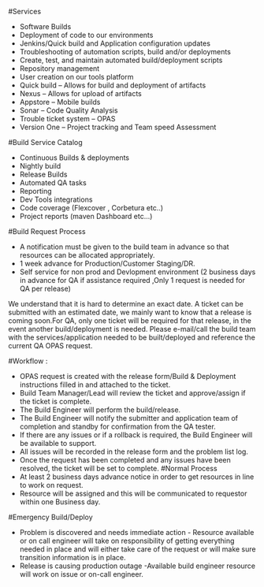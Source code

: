 #Services
- Software Builds
- Deployment of code to our environments
- Jenkins/Quick build and Application configuration updates
- Troubleshooting of automation scripts, build and/or deployments
- Create, test, and maintain automated build/deployment scripts
- Repository management
- User creation on our tools platform
- Quick build – Allows for build and deployment of artifacts
- Nexus – Allows for upload of artifacts
- Appstore – Mobile builds
- Sonar – Code Quality Analysis
- Trouble ticket system – OPAS
- Version One – Project tracking and Team speed Assessment

#Build Service Catalog

- Continuous Builds & deployments
- Nightly build
- Release Builds
- Automated QA tasks
- Reporting
- Dev Tools integrations
- Code coverage (Flexcover , Corbetura etc..)
- Project reports (maven Dashboard etc...)

#Build Request Process

- A notification must be given to the build team in advance so that resources can be allocated appropriately.
- 1 week advance for Production/Customer Staging/DR.
- Self service for non prod and Devlopment environment (2 business days in advance for QA if assistance required ,Only 1 request is needed for QA per release)

We understand that it is hard to determine an exact date.  A ticket can be submitted with an estimated date, we mainly want to know that a release is coming soon.For QA, only one ticket will be required for that release, in the event another build/deployment is needed.  Please e-mail/call the build team with the services/application needed to be built/deployed and reference the current QA OPAS request.

#Workflow :
- OPAS request is created with the release form/Build & Deployment instructions filled in and attached to the ticket.
- Build Team Manager/Lead will review the ticket and approve/assign  if the ticket is complete.
- The Build Engineer will perform the build/release.
- The Build Engineer will notify the submitter and application team of completion and standby for confirmation from the QA tester.
- If there are any issues or if a rollback is required, the Build Engineer will be available to support.
- All issues will be recorded in the release form and the problem list log.
- Once the request has been completed and any issues have been resolved, the ticket will be set to complete.
#Normal Process
 - At least 2 business days advance notice in order to get resources in line to work on request.
 - Resource will be assigned and this will be communicated to requestor within one Business day.
 
#Emergency Build/Deploy
 - Problem is discovered and needs immediate action - Resource available or on call engineer will take on responsibility of getting everything needed in place and will either take care of the request or will make sure transition information is in place.
 - Release is causing production outage -Available build engineer resource will work on issue or on-call engineer.
